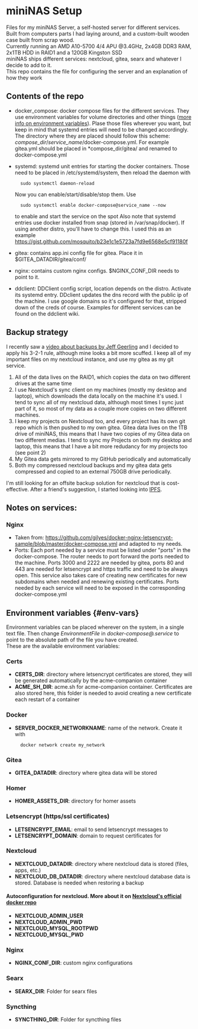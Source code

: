 # miniNAS Setup

Files for my miniNAS Server, a self-hosted server for different services.<br> Built from computers parts I had laying around, and a custom-built wooden case built from scrap wood.<br>
Currently running an AMD A10-5700 4/4 APU @3.4GHz, 2x4GB DDR3 RAM, 2x1TB HDD in RAID1 and a 120GB Kingston SSD<br>
miniNAS ships different services: nextcloud, gitea, searx and whatever I decide to add to it.<br>
This repo contains the file for configuring the server and an explanation of how they work

## Contents of the repo
* docker_compose: docker compose files for the different services. They use environment variables for volume directories and other things ([more info on environment variables](#env-vars)).
Plase those files wherever you want, but keep in mind that systemd entries will need to be changed accordingly. The directory where they are placed should follow this scheme: *compose_dir*/*service_name*/docker-compose.yml. For example gitea.yml should be placed in *compose_dir/gitea/ and renamed to docker-compose.yml

* systemd: systemd unit entries for starting the docker containers. Those need to be placed in /etc/systemd/system, then reload the daemon with

        sudo systemctl daemon-reload

    Now you can enable/start/disable/stop them. Use

        sudo systemctl enable docker-compose@service_name --now

    to enable and start the service on the spot
Also note that systemd entries use docker installed from snap (stored in /var/snap/docker). If using another distro, you'll have to change this. I used this as an example 
https://gist.github.com/mosquito/b23e1c1e5723a7fd9e6568e5cf91180f

* gitea: contains app.ini config file for gitea. Place it in $GITEA_DATADIR/gitea/conf/
* nginx: contains custom nginx configs. $NGINX_CONF_DIR needs to point to it.

* ddclient: DDClient config script, location depends on the distro. Activate its systemd entry. DDclient updates the dns record with the public ip of the machine. I use google domains so it's configured for that, stripped down of the creds of course. Examples for different services can be found on the ddclient wiki.


## Backup strategy
I recently saw a [video about backups by Jeff Geerling](https://www.youtube.com/watch?v=S0KZ5iXTkzg) and I decided to apply his 3-2-1 rule, although mine looks a bit more scuffed. I keep all of my important files on my nextcloud instance, and use my gitea as my git service.

1) All of the data lives on the RAID1, which copies the data on two different drives at the same time
2) I use Nextcloud's sync client on my machines (mostly my desktop and laptop), which downloads the data locally on the machine it's used. I tend to sync all of my nextcloud data, although most times I sync just part of it, so most of my data as a couple more copies on two different machines.
3) I keep my projects on Nextcloud too, and every project has its own git repo which is then pushed to my own gitea. Gitea data lives on the 1TB drive of miniNAS, this means that I have two copies of my Gitea data on two different medias. I tend to sync my Projects on both my desktop and laptop, this means that I have a bit more redudancy for my projects too (see point 2)
4) My Gitea data gets mirrored to my GitHub periodically and automatically
5) Both my compressed nextcloud backups and my gitea data gets compressed and copied to an external 750GB drive periodically.

I'm still looking for an offsite backup solution for nextcloud that is cost-effective. After a friend's suggestion, I started looking into [IPFS](https://ipfs.io/).


## Notes on services:

### Nginx
* Taken from: https://github.com/gilyes/docker-nginx-letsencrypt-sample/blob/master/docker-compose.yml
and adapted to my needs.
* Ports: Each port needed by a service must be listed under "ports" in the docker-compose. The router needs to port forward the ports needed to the machine. Ports 3000 and 2222 are needed by gitea, ports 80 and 443 are needed for letsencrypt and https traffic and need to be always open. This service also takes care of creating new certificates for new subdomains when needed and renewing existing certificates. Ports needed by each service will need to be exposed in the corresponding docker-compose.yml



## Environment variables {#env-vars}

Environment variables can be placed wherever on the system, in a single text file. Then change *EnvironmentFile* in *docker-compose@.service* to point to the absolute path of the file you have created. <br>
These are the available environment variables:


### Certs
* **CERTS_DIR**: directory where letsencrypt certificates are stored, they will be generated automatically by the acme-companion container
* **ACME_SH_DIR**: acme.sh for acme-companion container. Certificates are also stored here, this folder is needed to avoid creating a new certificate each restart of a container

### Docker
* **SERVER_DOCKER_NETWORKNAME**: name of the network. Create it with

        docker network create my_network

### Gitea
* **GITEA_DATADIR**: directory where gitea data will be stored

### Homer
* **HOMER_ASSETS_DIR**: directory for homer assets

### Letsencrypt (https/ssl certificates)
* **LETSENCRYPT_EMAIL**: email to send letsencrypt messages to
* **LETSENCRYPT_DOMAIN**: domain to request certificates for

### Nextcloud

* **NEXTCLOUD_DATADIR**: directory where nextcloud data is stored (files, apps, etc.)
* **NEXTCLOUD_DB_DATADIR**: directory where nextcloud database data is stored. Database is needed when restoring a backup

#### Autoconfiguration for nextcloud. More about it on [Nextcloud's official docker repo](https://github.com/nextcloud/docker)
* **NEXTCLOUD_ADMIN_USER**
* **NEXTCLOUD_ADMIN_PWD**
* **NEXTCLOUD_MYSQL_ROOTPWD**
* **NEXTCLOUD_MYSQL_PWD**

### Nginx
* **NGINX_CONF_DIR**: custom nginx configurations

### Searx
* **SEARX_DIR**: Folder for searx files

### Syncthing
* **SYNCTHING_DIR**: Folder for syncthing files
